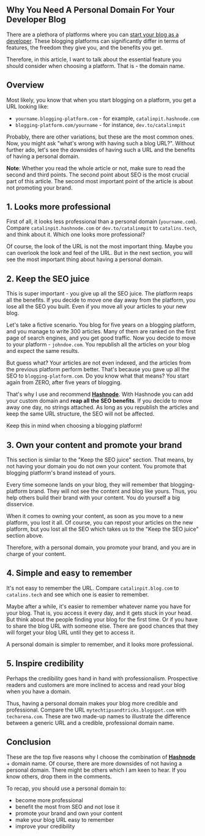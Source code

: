 ## Why You Need A Personal Domain For Your Developer Blog

There are a plethora of platforms where you can [start your blog as a developer](https://catalins.tech/how-to-start-your-blog-as-a-developer). These blogging platforms can significantly differ in terms of features, the freedom they give you, and the benefits you get.

Therefore, in this article, I want to talk about the essential feature you should consider when choosing a platform. That is - the domain name.

## Overview
Most likely, you know that when you start blogging on a platform, you get a URL looking like:
* `yourname.blogging-platform.com` - for example, `catalinpit.hashnode.com`
* `blogging-platform.com/yourname` - for instance, `dev.to/catalinmpit`

Probably, there are other variations, but these are the most common ones. Now, you might ask "what's wrong with having such a blog URL?". Without further ado, let's see the downsides of having such a URL and the benefits of having a personal domain.

**Note**: Whether you read the whole article or not, make sure to read the second and third points. The second point about SEO is the most crucial part of this article. The second most important point of the article is about not promoting your brand.

## 1. Looks more professional
First of all, it looks less professional than a personal domain (`yourname.com`). Compare `catalinpit.hashnode.com` or `dev.to/catalinmpit` to `catalins.tech`, and think about it. Which one looks more professional?

Of course, the look of the URL is not the most important thing. Maybe you can overlook the look and feel of the URL. But in the next section, you will see the most important thing about having a personal domain.

## 2. Keep the SEO juice
This is super important - you give up all the SEO juice. The platform reaps all the benefits. If you decide to move one day away from the platform, you lose all the SEO you built. Even if you move all your articles to your new blog.

Let's take a fictive scenario. You blog for five years on a blogging platform, and you manage to write 300 articles. Many of them are ranked on the first page of search engines, and you get good traffic. Now you decide to move to your platform - `johndoe.com`. You republish all the articles on your blog and expect the same results.

But guess what? Your articles are not even indexed, and the articles from the previous platform perform better. That's because you gave up all the SEO to `blogging-platform.com`. Do you know what that means? You start again from ZERO, after five years of blogging.

That's why I use and recommend [**Hashnode**](http://hashnode.com/?cparticle). With Hashnode you can add your custom domain and **reap all the SEO benefits**. If you decide to move away one day, no strings attached. As long as you republish the articles and keep the same URL structure, the SEO will not be affected.

Keep this in mind when choosing a blogging platform!

## 3. Own your content and promote your brand
This section is similar to the "Keep the SEO juice" section. That means, by not having your domain you do not own your content. You promote that blogging platform's brand instead of yours.

Every time someone lands on your blog, they will remember that blogging-platform brand. They will not see the content and blog like yours. Thus, you help others build their brand with your content. You do yourself a big disservice.

When it comes to owning your content, as soon as you move to a new platform, you lost it all. Of course, you can repost your articles on the new platform, but you lost all the SEO which takes us to the "Keep the SEO juice" section above.

Therefore, with a personal domain, you promote your brand, and you are in charge of your content.

## 4. Simple and easy to remember
It's not easy to remember the URL. Compare `catalinpit.blog.com` to `catalins.tech` and see which one is easier to remember. 

Maybe after a while, it's easier to remember whatever name you have for your blog. That is, you access it every day, and it gets stuck in your head. But think about the people finding your blog for the first time. Or if you have to share the blog URL with someone else. There are good chances that they will forget your blog URL until they get to access it.

A personal domain is simpler to remember, and it looks more professional.

## 5. Inspire credibility
Perhaps the credibility goes hand in hand with professionalism. Prospective readers and customers are more inclined to access and read your blog when you have a domain.

Thus, having a personal domain makes your blog more credible and professional. Compare the URL `mytechtipsandtricks.blogspot.com` with `techarena.com`. These are two made-up names to illustrate the difference between a generic URL and a credible, professional domain name.

## Conclusion
These are the top five reasons why I choose the combination of [**Hashnode**](http://hashnode.com/?cparticle) + domain name. Of course, there are more downsides of not having a personal domain. There might be others which I am keen to hear. If you know others, drop them in the comments.

To recap, you should use a personal domain to:
* become more professional
* benefit the most from SEO and not lose it
* promote your brand and own your content
* make your blog URL easy to remember
* improve your credibility
